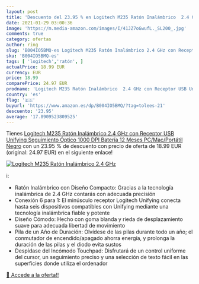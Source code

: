 ```yaml
---
layout: post
title: 'Descuento del 23.95 % en Logitech M235 Ratón Inalámbrico  2.4 GHz'
date: 2021-01-29 03:00:36
image: 'https://m.media-amazon.com/images/I/41JZ7oGwufL._SL200_.jpg'
comments: true
category: ofertas
author: ring
slug: 'B004IO5BMQ-es Logitech M235 Ratón Inalámbrico 2.4 GHz con Receptor USB...'
sku: 'B004IO5BMQ-es'
tags: [ 'logitech','ratón', ]
actualPrice: 18.99 EUR
currency: EUR
price: 18.99
comparePrice: 24.97 EUR
prodname: 'Logitech M235 Ratón Inalámbrico  2.4 GHz con Receptor USB Unifying  Seguimiento Óptico 1000 DPI  Batería 12 Meses  PC/Mac/Portátil  Negro'
country: 'es'
flag: '🇪🇸'
buyurl: 'https://www.amazon.es/dp/B004IO5BMQ/?tag=tolees-21'
descuento: '23.95'
average: '17.8909523809525'
---
```


Tienes [Logitech M235 Ratón Inalámbrico  2.4 GHz con Receptor USB Unifying  Seguimiento Óptico 1000 DPI  Batería 12 Meses  PC/Mac/Portátil  Negro](https://www.amazon.es/dp/B004IO5BMQ/?tag=tolees-21) con un 23.95 % de descuento con precio de oferta de 18.99 EUR (original: 24.97 EUR) en el siguiente enlace!

[![Logitech M235 Ratón Inalámbrico  2.4 GHz](https://m.media-amazon.com/images/I/41JZ7oGwufL._SL200_.jpg)](https://www.amazon.es/dp/B004IO5BMQ/?tag=tolees-21)

ℹ️:

- Ratón Inalámbrico con Diseño Compacto: Gracias a la tecnología inalámbrica de 2.4 GHz contarás con adecuada precisión
- Conexión 6 para 1: El minúsculo receptor Logitech Unifying conecta hasta seis dispositivos compatibles con Unifying mediante una tecnología inalámbrica fiable y potente
- Diseño Cómodo: Hecho con goma blanda y rieda de desplazamiento suave para adecuada libertad de movimiento
- Pila de un Año de Duración: Olvídese de las pilas durante todo un año; el conmutador de encendido/apagado ahorra energía, y prolonga la duración de las pilas y el diodo evita sustos
- Despídase del Incómodo Touchpad: Disfrutará de un control uniforme del cursor, un seguimiento preciso y una selección de texto fácil en las superficies donde utiliza el ordenador

[🛒 Accede a la oferta!!](https://www.amazon.es/dp/B004IO5BMQ/?tag=tolees-21)
